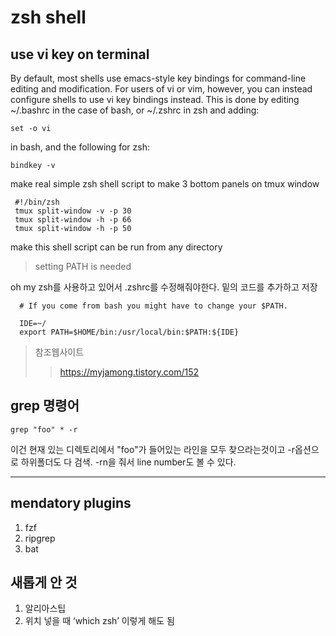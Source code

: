 # zsh shell

## use vi key on terminal

By default, most shells use emacs-style key bindings for command-line editing and modification. For users of vi or vim, however, you can instead configure shells to use vi key bindings instead. This is done by editing ~/.bashrc in the case of bash, or ~/.zshrc in zsh and adding:

    set -o vi

in bash, and the following for zsh:

    bindkey -v

make real simple zsh shell script to make 3 bottom panels on tmux window

     #!/bin/zsh
     tmux split-window -v -p 30
     tmux split-window -h -p 66
     tmux split-window -h -p 50

make this shell script can be run from any directory

> setting PATH is needed

oh my zsh를 사용하고 있어서 .zshrc를 수정해줘야한다. 밑의 코드를 추가하고 저장

      # If you come from bash you might have to change your $PATH.

      IDE=~/
      export PATH=$HOME/bin:/usr/local/bin:$PATH:${IDE}

> 참조웹사이트
>
> > https://myjamong.tistory.com/152

## grep 명령어

`grep "foo" * -r`

이건 현재 있는 디렉토리에서 "foo"가 들어있는 라인을 모두 찾으라는것이고 -r옵션으로 하위폴더도 다 검색. -rn을 줘서 line number도 볼 수 있다.

---

## mendatory plugins

1. fzf
2. ripgrep
3. bat

## 새롭게 안 것
1. 알리아스팁
2. 위치 넣을 때 ‘which zsh’ 이렇게 해도 됨
